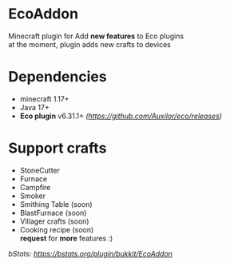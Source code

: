 # EcoAddon
Minecraft plugin for Add **new features** to Eco plugins
<br>at the moment, plugin adds new crafts to devices
# Dependencies
 - minecraft 1.17+
 - Java 17+
 - **Eco plugin** v6.31.1+ _(https://github.com/Auxilor/eco/releases)_
# Support crafts
 - StoneCutter
 - Furnace
 - Campfire
 - Smoker
 - Smithing Table (soon)
 - BlastFurnace (soon)
 - Villager crafts (soon)
 - Cooking recipe (soon)
<br> **request** for **more** features :)

_bStats: https://bstats.org/plugin/bukkit/EcoAddon_
